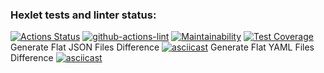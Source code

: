 ### Hexlet tests and linter status:

[![Actions Status](https://github.com/sonyaozzy/frontend-project-lvl2/workflows/hexlet-check/badge.svg)](https://github.com/sonyaozzy/frontend-project-lvl2/actions)
[![github-actions-lint](https://github.com/sonyaozzy/frontend-project-lvl2/actions/workflows/nodejs.yml/badge.svg)](https://github.com/sonyaozzy/frontend-project-lvl2/actions)
[![Maintainability](https://api.codeclimate.com/v1/badges/5b858da388318cdba8bf/maintainability)](https://codeclimate.com/github/sonyaozzy/frontend-project-lvl2/maintainability)
[![Test Coverage](https://api.codeclimate.com/v1/badges/5b858da388318cdba8bf/test_coverage)](https://codeclimate.com/github/sonyaozzy/frontend-project-lvl2/test_coverage)
Generate Flat JSON Files Difference
[![asciicast](https://asciinema.org/a/A9enCQnOzNqjwjRnlbwZ7Y3Qq.svg)](https://asciinema.org/a/A9enCQnOzNqjwjRnlbwZ7Y3Qq)
Generate Flat YAML Files Difference
[![asciicast](https://asciinema.org/a/BKLSgvzy0feaFFczf6PNYR3Mv.svg)](https://asciinema.org/a/BKLSgvzy0feaFFczf6PNYR3Mv)
